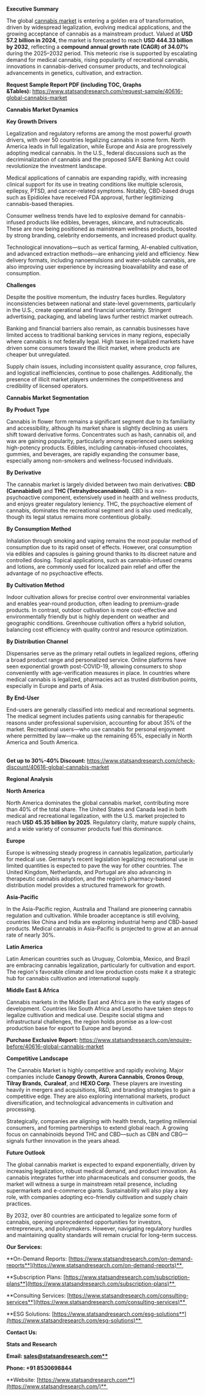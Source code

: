 ﻿**Executive Summary**

The global [cannabis market](https://www.statsandresearch.com/report/40616-global-cannabis-market) is entering a golden era of transformation, driven by widespread legalization, evolving medical applications, and the growing acceptance of cannabis as a mainstream product. Valued at **USD 57.2 billion in 2024**, the market is forecasted to reach **USD 444.33 billion by 2032**, reflecting a **compound annual growth rate (CAGR) of 34.07%** during the 2025–2032 period. This meteoric rise is supported by escalating demand for medical cannabis, rising popularity of recreational cannabis, innovations in cannabis-derived consumer products, and technological advancements in genetics, cultivation, and extraction.

**Request Sample Report PDF (including TOC, Graphs &Tables):** <https://www.statsandresearch.com/request-sample/40616-global-cannabis-market> 

**Cannabis Market Dynamics**

**Key Growth Drivers**

Legalization and regulatory reforms are among the most powerful growth drivers, with over 50 countries legalizing cannabis in some form. North America leads in full legalization, while Europe and Asia are progressively adopting medical cannabis. In the U.S., federal discussions such as the decriminalization of cannabis and the proposed SAFE Banking Act could revolutionize the investment landscape.

Medical applications of cannabis are expanding rapidly, with increasing clinical support for its use in treating conditions like multiple sclerosis, epilepsy, PTSD, and cancer-related symptoms. Notably, CBD-based drugs such as Epidiolex have received FDA approval, further legitimizing cannabis-based therapies.

Consumer wellness trends have led to explosive demand for cannabis-infused products like edibles, beverages, skincare, and nutraceuticals. These are now being positioned as mainstream wellness products, boosted by strong branding, celebrity endorsements, and increased product quality.

Technological innovations—such as vertical farming, AI-enabled cultivation, and advanced extraction methods—are enhancing yield and efficiency. New delivery formats, including nanoemulsions and water-soluble cannabis, are also improving user experience by increasing bioavailability and ease of consumption.

**Challenges**

Despite the positive momentum, the industry faces hurdles. Regulatory inconsistencies between national and state-level governments, particularly in the U.S., create operational and financial uncertainty. Stringent advertising, packaging, and labeling laws further restrict market outreach.

Banking and financial barriers also remain, as cannabis businesses have limited access to traditional banking services in many regions, especially where cannabis is not federally legal. High taxes in legalized markets have driven some consumers toward the illicit market, where products are cheaper but unregulated.

Supply chain issues, including inconsistent quality assurance, crop failures, and logistical inefficiencies, continue to pose challenges. Additionally, the presence of illicit market players undermines the competitiveness and credibility of licensed operators.

**Cannabis Market Segmentation**

**By Product Type**

Cannabis in flower form remains a significant segment due to its familiarity and accessibility, although its market share is slightly declining as users shift toward derivative forms. Concentrates such as hash, cannabis oil, and wax are gaining popularity, particularly among experienced users seeking high-potency products. Edibles, including cannabis-infused chocolates, gummies, and beverages, are rapidly expanding the consumer base, especially among non-smokers and wellness-focused individuals.

**By Derivative**

The cannabis market is largely divided between two main derivatives: **CBD (Cannabidiol)** and **THC (Tetrahydrocannabinol)**. CBD is a non-psychoactive component, extensively used in health and wellness products, and enjoys greater regulatory leniency. THC, the psychoactive element of cannabis, dominates the recreational segment and is also used medically, though its legal status remains more contentious globally.

**By Consumption Method**

Inhalation through smoking and vaping remains the most popular method of consumption due to its rapid onset of effects. However, oral consumption via edibles and capsules is gaining ground thanks to its discreet nature and controlled dosing. Topical applications, such as cannabis-infused creams and lotions, are commonly used for localized pain relief and offer the advantage of no psychoactive effects.

**By Cultivation Method**

Indoor cultivation allows for precise control over environmental variables and enables year-round production, often leading to premium-grade products. In contrast, outdoor cultivation is more cost-effective and environmentally friendly but is highly dependent on weather and geographic conditions. Greenhouse cultivation offers a hybrid solution, balancing cost efficiency with quality control and resource optimization.

**By Distribution Channel**

Dispensaries serve as the primary retail outlets in legalized regions, offering a broad product range and personalized service. Online platforms have seen exponential growth post-COVID-19, allowing consumers to shop conveniently with age-verification measures in place. In countries where medical cannabis is legalized, pharmacies act as trusted distribution points, especially in Europe and parts of Asia.

**By End-User**

End-users are generally classified into medical and recreational segments. The medical segment includes patients using cannabis for therapeutic reasons under professional supervision, accounting for about 35% of the market. Recreational users—who use cannabis for personal enjoyment where permitted by law—make up the remaining 65%, especially in North America and South America.

\
**Get up to 30%-40% Discount:** <https://www.statsandresearch.com/check-discount/40616-global-cannabis-market> 

**Regional Analysis**

**North America**

North America dominates the global cannabis market, contributing more than 40% of the total share. The United States and Canada lead in both medical and recreational legalization, with the U.S. market projected to reach **USD 45.35 billion by 2025**. Regulatory clarity, mature supply chains, and a wide variety of consumer products fuel this dominance.

**Europe**

Europe is witnessing steady progress in cannabis legalization, particularly for medical use. Germany’s recent legislation legalizing recreational use in limited quantities is expected to pave the way for other countries. The United Kingdom, Netherlands, and Portugal are also advancing in therapeutic cannabis adoption, and the region’s pharmacy-based distribution model provides a structured framework for growth.

**Asia-Pacific**

In the Asia-Pacific region, Australia and Thailand are pioneering cannabis regulation and cultivation. While broader acceptance is still evolving, countries like China and India are exploring industrial hemp and CBD-based products. Medical cannabis in Asia-Pacific is projected to grow at an annual rate of nearly 30%.

**Latin America**

Latin American countries such as Uruguay, Colombia, Mexico, and Brazil are embracing cannabis legalization, particularly for cultivation and export. The region's favorable climate and low production costs make it a strategic hub for cannabis cultivation and international supply.

**Middle East & Africa**

Cannabis markets in the Middle East and Africa are in the early stages of development. Countries like South Africa and Lesotho have taken steps to legalize cultivation and medical use. Despite social stigma and infrastructural challenges, the region holds promise as a low-cost production base for export to Europe and beyond.

**Purchase Exclusive Report:** <https://www.statsandresearch.com/enquire-before/40616-global-cannabis-market> 

**Competitive Landscape**

The Cannabis Market is highly competitive and rapidly evolving. Major companies include **Canopy Growth**, **Aurora Cannabis**, **Cronos Group**, **Tilray Brands**, **Curaleaf**, and **HEXO Corp**. These players are investing heavily in mergers and acquisitions, R&D, and branding strategies to gain a competitive edge. They are also exploring international markets, product diversification, and technological advancements in cultivation and processing.

Strategically, companies are aligning with health trends, targeting millennial consumers, and forming partnerships to extend global reach. A growing focus on cannabinoids beyond THC and CBD—such as CBN and CBG—signals further innovation in the years ahead.

**Future Outlook**

The global cannabis market is expected to expand exponentially, driven by increasing legalization, robust medical demand, and product innovation. As cannabis integrates further into pharmaceuticals and consumer goods, the market will witness a surge in mainstream retail presence, including supermarkets and e-commerce giants. Sustainability will also play a key role, with companies adopting eco-friendly cultivation and supply chain practices.

By 2032, over 80 countries are anticipated to legalize some form of cannabis, opening unprecedented opportunities for investors, entrepreneurs, and policymakers. However, navigating regulatory hurdles and maintaining quality standards will remain crucial for long-term success.

**Our Services:** 

**On-Demand Reports: [https://www.statsandresearch.com/on-demand-reports**](https://www.statsandresearch.com/on-demand-reports)** 

**Subscription Plans: [https://www.statsandresearch.com/subscription-plans**](https://www.statsandresearch.com/subscription-plans)** 

**Consulting Services: [https://www.statsandresearch.com/consulting-services**](https://www.statsandresearch.com/consulting-services)** 

**ESG Solutions: [https://www.statsandresearch.com/esg-solutions**](https://www.statsandresearch.com/esg-solutions)** 

**Contact Us:** 

**Stats and Research** 

**Email: [sales@statsandresearch.com**](mailto:sales@statsandresearch.com)** 

**Phone: +91 8530698844** 

**Website: [https://www.statsandresearch.com**](https://www.statsandresearch.com/)** 



